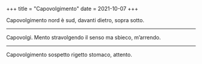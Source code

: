 +++
title = "Capovolgimento"
date = 2021-10-07
+++

Capovolgimento
nord è sud, davanti
dietro, sopra sotto.

---

Capovolgi. Mento
stravolgendo il senso
ma sbieco, m’arrendo.

---

Capovolgimento
sospetto rigetto
stomaco, attento.
